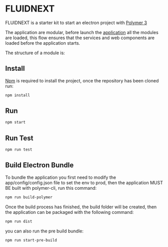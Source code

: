 # FLUIDNEXT

FLUIDNEXT is a starter kit to start an electron project with [Polymer 3 ](https://polymer-library.polymer-project.org/3.0/docs/devguide/feature-overview)

The application are modular, before launch the [application](https://github.com/fluidnext/electron-polymer/blob/master/app/elements/layout/application-layout.js) all the modules are loaded,
this flow ensures that the services and web components are loaded before the application starts.

The structure of a module is:

## Install

[Npm](https://www.npmjs.com/get-npm) is required to install the project, once the repository has been cloned run:
```bash
npm install
```

## Run
```bash
npm start
```

## Run Test
```bash
npm run test
```

## Build Electron Bundle
To bundle the application you first need to modify the app/config/config.json file to set the env to prod, then the application MUST BE built with polymer-cli, run this command:
```bash
npm run build-polymer
```

Once the build process has finished, the build folder will be created, then the application can be packaged with the following command:

```bash
npm run dist
```

you can also run the pre build bundle:

```bash
npm run start-pre-build
```
